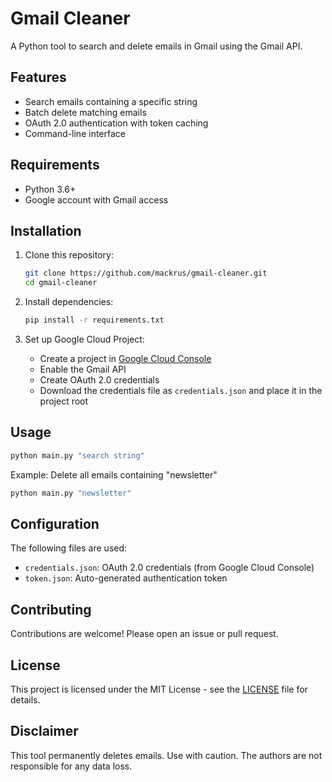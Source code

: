 # Gmail Cleaner

A Python tool to search and delete emails in Gmail using the Gmail API.

## Features

- Search emails containing a specific string
- Batch delete matching emails
- OAuth 2.0 authentication with token caching
- Command-line interface

## Requirements

- Python 3.6+
- Google account with Gmail access

## Installation

1. Clone this repository:

   ```bash
   git clone https://github.com/mackrus/gmail-cleaner.git
   cd gmail-cleaner
   ```

2. Install dependencies:

   ```bash
   pip install -r requirements.txt
   ```

3. Set up Google Cloud Project:
   - Create a project in [Google Cloud Console](https://console.cloud.google.com/)
   - Enable the Gmail API
   - Create OAuth 2.0 credentials
   - Download the credentials file as `credentials.json` and place it in the project root

## Usage

```bash
python main.py "search string"
```

Example: Delete all emails containing "newsletter"

```bash
python main.py "newsletter"
```

## Configuration

The following files are used:

- `credentials.json`: OAuth 2.0 credentials (from Google Cloud Console)
- `token.json`: Auto-generated authentication token

## Contributing

Contributions are welcome! Please open an issue or pull request.

## License

This project is licensed under the MIT License - see the [LICENSE](LICENSE) file for details.

## Disclaimer

This tool permanently deletes emails. Use with caution. The authors are not responsible for any data loss.
